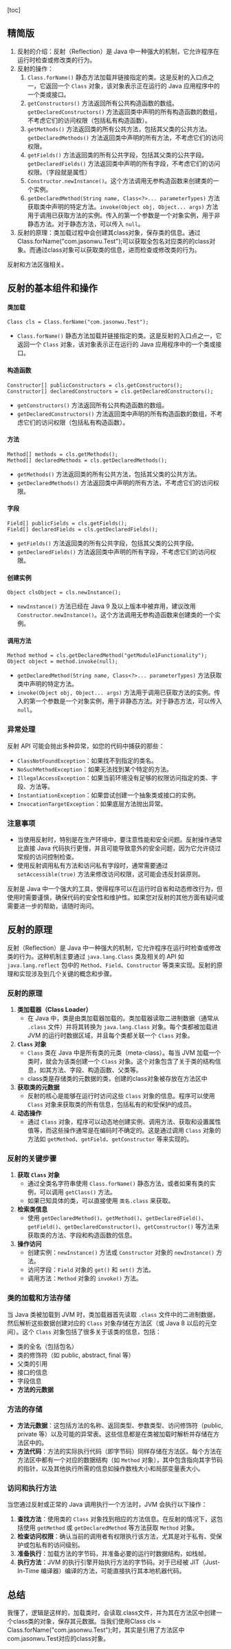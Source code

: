 [toc]

## 精简版

1. 反射的介绍：反射（Reflection）是 Java 中一种强大的机制，它允许程序在运行时检查或修改类的行为。
2. 反射的操作：
   1. `Class.forName()` 静态方法加载并链接指定的类。这是反射的入口点之一，它返回一个 `Class` 对象，该对象表示正在运行的 Java 应用程序中的一个类或接口。
   2. `getConstructors()` 方法返回所有公共构造函数的数组。`getDeclaredConstructors()` 方法返回类中声明的所有构造函数的数组，不考虑它们的访问权限（包括私有构造函数）。
   3. `getMethods()` 方法返回类的所有公共方法，包括其父类的公共方法。`getDeclaredMethods()` 方法返回类中声明的所有方法，不考虑它们的访问权限。
   4. `getFields()` 方法返回类的所有公共字段，包括其父类的公共字段。`getDeclaredFields()` 方法返回类中声明的所有字段，不考虑它们的访问权限。（字段就是属性）
   5. `Constructor.newInstance()`。这个方法调用无参构造函数来创建类的一个实例。
   6. `getDeclaredMethod(String name, Class<?>... parameterTypes)` 方法获取类中声明的特定方法。`invoke(Object obj, Object... args)` 方法用于调用已获取方法的实例。传入的第一个参数是一个对象实例，用于非静态方法。对于静态方法，可以传入 `null`。
3. 反射的原理：类加载过程中会创建其class对象，保存类的信息。通过Class.forName("com.jasonwu.Test");可以获取全包名对应类的的class对象。而通过class对象可以获取类的信息，进而检查或修改类的行为。





反射和方法区强相关。

## 反射的基本组件和操作

#### 类加载

```
Class cls = Class.forName("com.jasonwu.Test");
```

- `Class.forName()` 静态方法加载并链接指定的类。这是反射的入口点之一，它返回一个 `Class` 对象，该对象表示正在运行的 Java 应用程序中的一个类或接口。

#### 构造函数

```
Constructor[] publicConstructors = cls.getConstructors();
Constructor[] declaredConstructors = cls.getDeclaredConstructors();
```

- `getConstructors()` 方法返回所有公共构造函数的数组。
- `getDeclaredConstructors()` 方法返回类中声明的所有构造函数的数组，不考虑它们的访问权限（包括私有构造函数）。

#### 方法

```
Method[] methods = cls.getMethods();
Method[] declaredMethods = cls.getDeclaredMethods();
```

- `getMethods()` 方法返回类的所有公共方法，包括其父类的公共方法。
- `getDeclaredMethods()` 方法返回类中声明的所有方法，不考虑它们的访问权限。

#### 字段

```
Field[] publicFields = cls.getFields();
Field[] declaredFields = cls.getDeclaredFields();
```

- `getFields()` 方法返回类的所有公共字段，包括其父类的公共字段。
- `getDeclaredFields()` 方法返回类中声明的所有字段，不考虑它们的访问权限。

#### 创建实例

```
Object clsObject = cls.newInstance();
```

- `newInstance()` 方法已经在 Java 9 及以上版本中被弃用，建议改用 `Constructor.newInstance()`。这个方法调用无参构造函数来创建类的一个实例。

#### 调用方法

```
Method method = cls.getDeclaredMethod("getModule1Functionality");
Object object = method.invoke(null);
```

- `getDeclaredMethod(String name, Class<?>... parameterTypes)` 方法获取类中声明的特定方法。
- `invoke(Object obj, Object... args)` 方法用于调用已获取方法的实例。传入的第一个参数是一个对象实例，用于非静态方法。对于静态方法，可以传入 `null`。

### 异常处理

反射 API 可能会抛出多种异常，如您的代码中捕获的那些：

- `ClassNotFoundException`：如果找不到指定的类名。
- `NoSuchMethodException`：如果无法找到某个特定的方法。
- `IllegalAccessException`：如果当前环境没有足够的权限访问指定的类、字段、方法等。
- `InstantiationException`：如果尝试创建一个抽象类或接口的实例。
- `InvocationTargetException`：如果底层方法抛出异常。

### 注意事项

- 当使用反射时，特别是在生产环境中，要注意性能和安全问题。反射操作通常比直接 Java 代码执行更慢，并且可能导致意外的安全问题，因为它允许绕过常规的访问控制检查。
- 使用反射调用私有方法和访问私有字段时，通常需要通过 `setAccessible(true)` 方法来修改访问权限，这可能会违反封装原则。

反射是 Java 中一个强大的工具，使得程序可以在运行时自省和动态修改行为，但使用时需要谨慎，确保代码的安全性和维护性。如果您对反射的其他方面有疑问或需要进一步的帮助，请随时询问。





## 反射的原理

反射（Reflection）是 Java 中一种强大的机制，它允许程序在运行时检查或修改类的行为。这种机制主要通过 `java.lang.Class` 类及相关的 API 如 `java.lang.reflect` 包中的 `Method`、`Field`、`Constructor` 等类来实现。反射的原理和实现涉及到几个关键的概念和步骤。

### 反射的原理

1. **类加载器（Class Loader）**
   - 在 Java 中，类是由类加载器加载的。类加载器读取二进制数据（通常从 `.class` 文件）并将其转换为 `java.lang.Class` 对象。每个类都被加载进 JVM 的运行时数据区域，并且每个类都关联一个 `Class` 对象。
2. **`Class` 对象**
   - `Class` 类在 Java 中是所有类的元类（meta-class）。每当 JVM 加载一个类时，就会为该类创建一个 `Class` 对象。这个对象包含了关于类的结构信息，如其方法、字段、构造函数、父类等。
   - class类是存储类的元数据的类，创建的class对象被存放在方法区中
3. **获取类的元数据**
   - 反射的核心是能够在运行时访问这些 `Class` 对象的信息。程序可以使用 `Class` 对象来获取类的所有信息，包括私有的和受保护的成员。
4. **动态操作**
   - 通过 `Class` 对象，程序可以动态地创建实例、调用方法、获取和设置属性值等，而这些操作通常是在编码时不确定的。这是通过调用 `Class` 对象的方法如 `getMethod`、`getField`、`getConstructor` 等来实现的。

### 反射的关键步骤

1. **获取 `Class` 对象**
   - 通过全类名字符串使用 `Class.forName()` 静态方法，或者如果有类的实例，可以调用 `getClass()` 方法。
   - 如果已知具体的类，可以直接使用 `类名.class` 来获取。
2. **检索类信息**
   - 使用 `getDeclaredMethod()`、`getMethod()`、`getDeclaredField()`、`getField()`、`getDeclaredConstructor()`、`getConstructor()` 等方法来获取类的方法、字段和构造函数的信息。
3. **操作访问**
   - 创建实例：`newInstance()` 方法或 `Constructor` 对象的 `newInstance()` 方法。
   - 访问字段：`Field` 对象的 `get()` 和 `set()` 方法。
   - 调用方法：`Method` 对象的 `invoke()` 方法。







### 类的加载和方法存储

当 Java 类被加载到 JVM 时，类加载器首先读取 `.class` 文件中的二进制数据，然后解析这些数据创建对应的 `Class` 对象存储在方法区（或 Java 8 以后的元空间）。这个 `Class` 对象包括了很多关于该类的信息，包括：

- 类的全名（包括包名）
- 类的修饰符（如 public, abstract, final 等）
- 父类的引用
- 接口的信息
- 字段信息
- **方法的元数据**

### 方法的存储

- **方法元数据**：这包括方法的名称、返回类型、参数类型、访问修饰符（public, private 等）以及可能的异常表。这些信息都是在类被加载时解析并存储在方法区中的。
- **方法代码**：方法的实际执行代码（即字节码）同样存储在方法区。每个方法在方法区中都有一个对应的数据结构（如 `Method` 对象），其中包含指向其字节码的指针，以及其他执行所需的信息如操作数栈大小和局部变量表大小。

### 访问和执行方法

当您通过反射或正常的 Java 调用执行一个方法时，JVM 会执行以下操作：

1. **查找方法**：使用类的 `Class` 对象找到相应的方法信息。在反射的情况下，这包括使用 `getMethod` 或 `getDeclaredMethod` 等方法获取 `Method` 对象。
2. **检查访问权限**：确认当前的调用者有权限执行该方法，尤其是对于私有、受保护或包私有的访问级别。
3. **准备执行**：加载方法的字节码，并准备必要的运行时数据结构，如栈帧。
4. **执行方法**：JVM 的执行引擎开始执行方法的字节码。对于已经被 JIT（Just-In-Time 编译器）编译的方法，可能直接执行其本地机器代码。



## 总结

我懂了，逻辑是这样的，加载类时，会读取.class文件，并为其在方法区中创建一个class类的对象，保存其元数据。当我们使用Class cls = Class.forName("com.jasonwu.Test");时，其实是引用了方法区中com.jasonwu.Test对应的class对象。